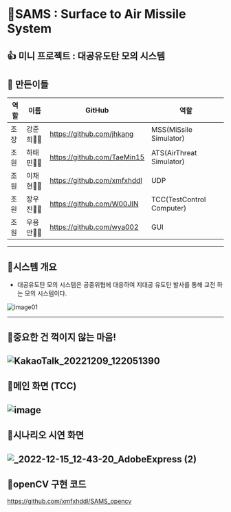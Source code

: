 # 🚀SAMS : Surface to Air Missile System

👍 미니 프로젝트 : 대공유도탄 모의 시스템
-------------
👏 만든이들
-------------
|역할|이름|GitHub|역할|
|---|---|---|---|
|조장|강준희🤷‍♂️|<https://github.com/jhkang>|MSS(MiSsile Simulator)|
|조원|하태민🤷‍♂️|<https://github.com/TaeMin15>|ATS(AirThreat Simulator)|
|조원|이채현🤷‍♂️|<https://github.com/xmfxhddl>|UDP|
|조원|장우진🤷‍♀️|<https://github.com/W00JIN>|TCC(TestControl Computer)|
|조원|우용안🤷‍♂️|<https://github.com/wya002>|GUI|

-------------
## 🚀시스템 개요

 * 대공유도탄 모의 시스템은 공중위협에 대응하여 지대공 유도탄 발사를 통해 교전 하는 모의 시스템이다.
 
![image01](https://user-images.githubusercontent.com/75249093/206380124-7bd65489-b120-496a-81f0-2736938fce32.png)



-------------
## 🚀중요한 건 꺽이지 않는 마음!

![KakaoTalk_20221209_122051390](https://user-images.githubusercontent.com/75249093/206950444-41766009-8842-4322-9810-17c2aa207c4e.png)
--------------
## 🚀메인 화면 (TCC)

![image](https://user-images.githubusercontent.com/75249093/207766901-d5613473-e2b6-4f2c-a804-fa16cbf2585d.png)
---------------
## 🚀시나리오 시연 화면

![_2022-12-15_12-43-20_AdobeExpress (2)](https://user-images.githubusercontent.com/75249093/207768313-c2c9eddf-90b5-4ba0-89b4-c0896dcd39b7.gif)
----------------
## 🚀openCV 구현 코드
https://github.com/xmfxhddl/SAMS_opencv
